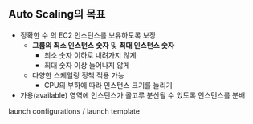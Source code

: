 
## Auto Scaling의 목표
- 정확한 수 의 EC2 인스턴스를 보유하도록 보장
	- **그룹의 최소 인스턴스** **숫자** 및 **최대 인스턴스 숫자**
		- 최소 숫자 이하로 내려가지 않게
		- 최대 숫자 이상 늘어나지 않게
	- 다양한 스케일링 정책 적용 가능
		- CPU의 부하에 따라 인스턴스 크기를 늘리기
- 가용(available) 영역에 인스턴스가 골고루 분산될 수 있도록 인스턴스를 분배


launch configurations / launch template